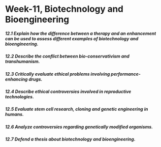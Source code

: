 # Week-11, Biotechnology and Bioengineering

##### 12.1 Explain how the difference between a therapy and an enhancement can be used to assess different examples of biotechnology and bioengineering.

##### 12.2 Describe the conflict between bio-conservativism and transhumanism.

##### 12.3 Critically evaluate ethical problems involving performance-enhancing drugs.

##### 12.4 Describe ethical controversies involved in reproductive technologies.

##### 12.5 Evaluate stem cell research, cloning and genetic engineering in humans.

##### 12.6 Analyze controversies regarding genetically modified organisms.

##### 12.7 Defend a thesis about biotechnology and bioengineering.
